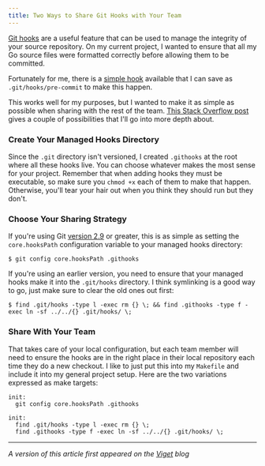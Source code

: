 ```yaml
---
title: Two Ways to Share Git Hooks with Your Team
---
```


[Git hooks][1] are a useful feature that can be used to manage the integrity of
your source repository. On my current project, I wanted to ensure that all my Go
source files were formatted correctly before allowing them to be committed.

Fortunately for me, there is a [simple hook][2] available that I can save as
`.git/hooks/pre-commit` to make this happen.

This works well for my purposes, but I wanted to make it as simple as possible
when sharing with the rest of the team. [This Stack Overflow post][3] gives a
couple of possibilities that I'll go into more depth about.

### Create Your Managed Hooks Directory

Since the `.git` directory isn't versioned, I created `.githooks` at the root
where all these hooks live. You can choose whatever makes the most sense for
your project. Remember that when adding hooks they must be executable, so make
sure you `chmod +x` each of them to make that happen. Otherwise, you'll tear
your hair out when you think they should run but they don't.

### Choose Your Sharing Strategy

If you're using Git [version 2.9][4] or greater, this is as simple as setting
the `core.hooksPath` configuration variable to your managed hooks directory:

```
$ git config core.hooksPath .githooks
```

If you're using an earlier version, you need to ensure that your managed hooks
make it into the `.git/hooks` directory. I think symlinking is a good way to go,
just make sure to clear the old ones out first:

```
$ find .git/hooks -type l -exec rm {} \; && find .githooks -type f -exec ln -sf ../../{} .git/hooks/ \;
```

### Share With Your Team

That takes care of your local configuration, but each team member will need to
ensure the hooks are in the right place in their local repository each time they
do a new checkout. I like to just put this into my `Makefile` and include it
into my general project setup. Here are the two variations expressed as make
targets:

```
init:
  git config core.hooksPath .githooks
```

```
init:
  find .git/hooks -type l -exec rm {} \;
  find .githooks -type f -exec ln -sf ../../{} .git/hooks/ \;
```

---

_A version of this article first appeared on the [Viget][5] blog_

[1]: https://git-scm.com/book/en/v2/Customizing-Git-Git-Hooks
[2]: https://web.archive.org/web/20170404181131/https://golang.org/misc/git/pre-commit?m=text
[3]: https://stackoverflow.com/questions/427207/can-git-hook-scripts-be-managed-along-with-the-repository
[4]: https://raw.githubusercontent.com/git/git/master/Documentation/RelNotes/2.9.0.txt
[5]: https://www.viget.com/articles/two-ways-to-share-git-hooks-with-your-team/
